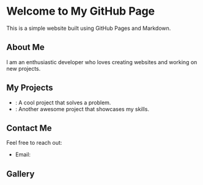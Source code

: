 # Welcome to My GitHub Page

This is a simple website built using GitHub Pages and Markdown.

## About Me

I am an enthusiastic developer who loves creating websites and working on new projects. 

## My Projects

- : A cool project that solves a problem.
- : Another awesome project that showcases my skills.

## Contact Me

Feel free to reach out:
- Email: 

## Gallery

